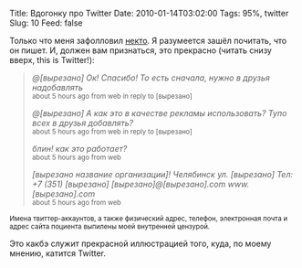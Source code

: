 Title: Вдогонку про Twitter
Date: 2010-01-14T03:02:00
Tags: 95%, twitter
Slug: 10
Feed: false

<p>Только что меня зафолловил <a href="http://twitter.com/Butrimenko">некто</a>. Я разумеется зашёл почитать, что он пишет. И, должен вам признаться, это прекрасно (читать снизу вверх, this is Twitter!):</p>
<blockquote>
<p><em>@[вырезано] Ок! Спасибо! То есть сначала, нужно в друзья надобавлять</em><br/>
<small>about 5 hours ago from web in reply to [вырезано]</small></p>
<p><em>@[вырезано] А как это в качестве рекламы использовать? Тупо всех в друзья добавлять?</em><br/>
<small>about 5 hours ago from web in reply to [вырезано]</small></p>
<p><em>блин! как это работает?</em><br/>
<small>about 5 hours ago from web</small></p>
<p><em>[вырезано название организации]! Челябинск ул. [вырезано] Тел: +7 (351) [вырезано] [вырезано]@[вырезано].com www.[вырезано].com</em><br/>
<small>about 5 hours ago from web</small></p>
</blockquote>
<p><small>Имена твиттер-аккаунтов, а также физический адрес, телефон, электронная почта и адрес сайта поциента выпилены моей внутренней цензурой.</small></p>
<p>Это какбэ служит прекрасной иллюстрацией того, куда, по моему мнению, катится Twitter.</p>
